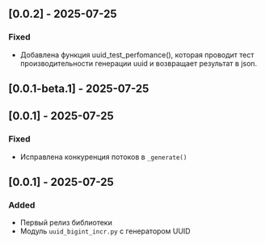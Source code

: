 ## [0.0.2] - 2025-07-25
### Fixed
- Добавлена функция uuid_test_perfomance(), которая проводит тест производительности генерации uuid и возвращает результат в json.

## [0.0.1-beta.1] - 2025-07-25

## [0.0.1] - 2025-07-25
### Fixed
- Исправлена конкуренция потоков в `_generate()`

## [0.0.1] - 2025-07-25
### Added
- Первый релиз библиотеки
- Модуль `uuid_bigint_incr.py` с генератором UUID